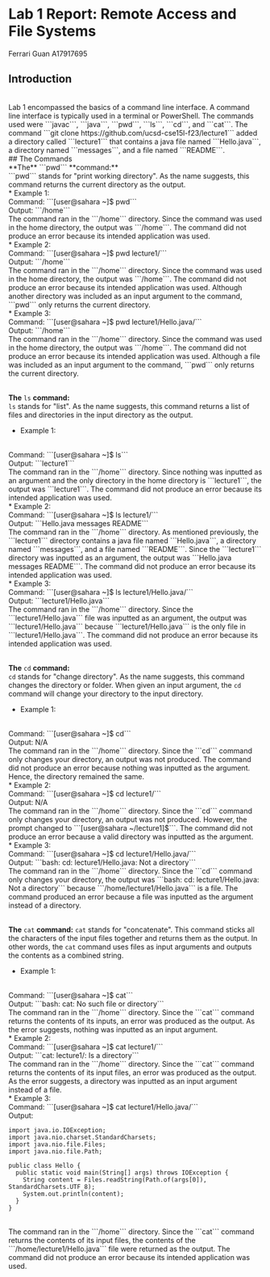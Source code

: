 # Lab 1 Report: Remote Access and File Systems
Ferrari Guan A17917695
<br />
## Introduction  
<br />
Lab 1 encompassed the basics of a command line interface. A command line interface is typically used in a terminal or PowerShell. The commands used were ```javac```, ```java```, ```pwd```, ```ls```, ```cd```, and ```cat```. The command ```git clone https://github.com/ucsd-cse15l-f23/lecture1``` added a directory called ```lecture1``` that contains a java file named ```Hello.java```, a directory named ```messages```, and a file named ```README```. 
<br />
## The Commands 
<br />
**The** ```pwd``` **command:**
<br />
```pwd``` stands for "print working directory". As the name suggests, this command returns the current directory as the output. 
<br />
* Example 1: 
<br />
Command: ```[user@sahara ~]$ pwd```
<br />
Output: ```/home```
<br />
The command ran in the ```/home``` directory. Since the command was used in the home directory, the output was ```/home```. The command did not produce an error because its intended application was used.
<br />
* Example 2: 
<br />
Command: ```[user@sahara ~]$ pwd lecture1/```
<br />
Output: ```/home```
<br />
The command ran in the ```/home``` directory. Since the command was used in the home directory, the output was ```/home```. The command did not produce an error because its intended application was used. Although another directory was included as an input argument to the command, ```pwd``` only returns the current directory.
<br />
* Example 3: 
<br />
Command: ```[user@sahara ~]$ pwd lecture1/Hello.java/```
<br />
Output: ```/home```
<br />
The command ran in the ```/home``` directory. Since the command was used in the home directory, the output was ```/home```. The command did not produce an error because its intended application was used. Although a file was included as an input argument to the command, ```pwd``` only returns the current directory. 
<br />
<br />

**The** ```ls``` **command:**
<br />
```ls``` stands for "list". As the name suggests, this command returns a list of files and directories in the input directory as the output. 
<br />
* Example 1: 
<br />
Command: ```[user@sahara ~]$ ls```
<br />
Output: ```lecture1```
<br />
The command ran in the ```/home``` directory. Since nothing was inputted as an argument and the only directory in the home directory is ```lecture1```, the output was ```lecture1```. The command did not produce an error because its intended application was used. 
<br />
* Example 2: 
<br />
Command: ```[user@sahara ~]$ ls lecture1/```
<br />
Output: ```Hello.java  messages  README```
<br />
The command ran in the ```/home``` directory. As mentioned previously, the ```lecture1``` directory contains a java file named ```Hello.java```, a directory named ```messages```, and a file named ```README```. Since the ```lecture1``` directory was inputted as an argument, the output was ```Hello.java  messages  README```. The command did not produce an error because its intended application was used.
<br />
* Example 3: 
<br />
Command: ```[user@sahara ~]$ ls lecture1/Hello.java/```
<br />
Output: ```lecture1/Hello.java```
<br />
The command ran in the ```/home``` directory. Since the ```lecture1/Hello.java``` file was inputted as an argument, the output was ```lecture1/Hello.java``` because ```lecture1/Hello.java``` is the only file in ```lecture1/Hello.java```. The command did not produce an error because its intended application was used.
<br />
<br />

**The** ```cd``` **command:**
<br />
```cd``` stands for "change directory". As the name suggests, this command changes the directory or folder. When given an input argument, the ```cd``` command will change your directory to the input directory.
* Example 1:
<br />
Command: ```[user@sahara ~]$ cd```
<br />
Output: N/A
<br />
The command ran in the ```/home``` directory. Since the ```cd``` command only changes your directory, an output was not produced. The command did not produce an error because nothing was inputted as the argument. Hence, the directory remained the same. 
<br />
* Example 2:
<br />
Command: ```[user@sahara ~]$ cd lecture1/```
<br />
Output: N/A
<br />
The command ran in the ```/home``` directory. Since the ```cd``` command only changes your directory, an output was not produced. However, the prompt changed to ```[user@sahara ~/lecture1]$```. The command did not produce an error because a valid directory was inputted as the argument.
<br />
* Example 3:
<br />
Command: ```[user@sahara ~]$ cd lecture1/Hello.java/```
<br />
Output: ```bash: cd: lecture1/Hello.java: Not a directory```
<br />
The command ran in the ```/home``` directory. Since the ```cd``` command only changes your directory, the output was ```bash: cd: lecture1/Hello.java: Not a directory``` because ```/home/lecture1/Hello.java``` is a file. The command produced an error because a file was inputted as the argument instead of a directory. 
<br />
<br />

**The** ```cat``` **command:**
```cat``` stands for "concatenate". This command sticks all the characters of the input files together and returns them as the output. In other words, the ```cat``` command uses files as input arguments and outputs the contents as a combined string. 
* Example 1:
<br />
Command: ```[user@sahara ~]$ cat```
<br />
Output: ```bash: cat: No such file or directory```
<br />
The command ran in the ```/home``` directory. Since the ```cat``` command returns the contents of its inputs, an error was produced as the output. As the error suggests, nothing was inputted as an input argument. 
<br />
* Example 2:
<br />
Command: ```[user@sahara ~]$ cat lecture1/```
<br />
Output: ```cat: lecture1/: Is a directory```
<br />
The command ran in the ```/home``` directory. Since the ```cat``` command returns the contents of its input files, an error was produced as the output. As the error suggests, a directory was inputted as an input argument instead of a file. 
<br />
* Example 3:
<br />
Command: ```[user@sahara ~]$ cat lecture1/Hello.java/```
<br />
Output:
<br />

```
import java.io.IOException;
import java.nio.charset.StandardCharsets;
import java.nio.file.Files;
import java.nio.file.Path;

public class Hello {
  public static void main(String[] args) throws IOException {
    String content = Files.readString(Path.of(args[0]), StandardCharsets.UTF_8);    
    System.out.println(content);
  }
}
```
<br />
The command ran in the ```/home``` directory. Since the ```cat``` command returns the contents of its input files, the contents of the ```/home/lecture1/Hello.java``` file were returned as the output. The command did not produce an error because its intended application was used.
